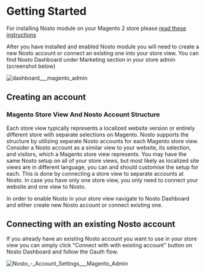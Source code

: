 # Getting Started

For installing Nosto module on your Magento 2 store please [read these instructions](installing.md)

After you have installed and enabled Nosto module you will need to create a new Nosto account or connect an existing one into your store view. You can find Nosto Dashboard under Marketing section in your store admin \(screenshot below\)

![dashboard\_\_\_magento\_admin](https://user-images.githubusercontent.com/15191701/35331010-6ed519fe-010e-11e8-9db2-62c045868e85.png)

## Creating an account

### Magento Store View And Nosto Account Structure

Each store view typically represents a localized website version or entirely different store with separate selections on Magento. Nosto supports the structure by utilizing separate Nosto accounts for each Magento store view. Consider a Nosto account as a similar view to your website, its selection, and visitors, which a Magento store view represents. You may have the same Nosto setup on all of your store views, but most likely as localized site views are in different language, you can and should customise the setup for each. This is done by connecting a store view to separate accounts at Nosto. In case you have only one store view, you only need to connect your website and one view to Nosto.

In order to enable Nosto in your store view navigate to Nosto Dashboard and either create new Nosto account or connect existing one.

## Connecting with an existing Nosto account

If you already have an existing Nosto account you want to use in your store view you can simply click "Connect with with existing account" button on Nosto Dashboard and follow the Oauth flow.

![Nosto\_-\_Account\_Settings\_\_\_Magento\_Admin](https://user-images.githubusercontent.com/15191701/72875946-0f0b9b00-3cfe-11ea-9778-8efa18b71953.png)

